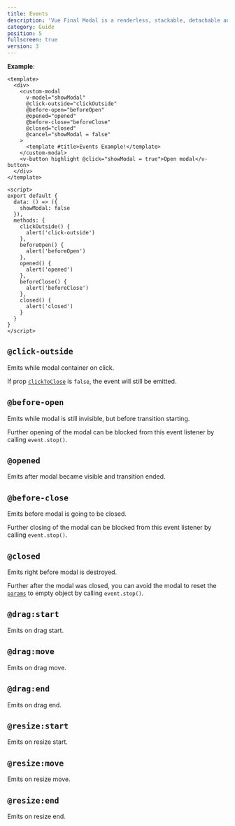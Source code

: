 ```yaml
---
title: Events
description: 'Vue Final Modal is a renderless, stackable, detachable and lightweight modal component.'
category: Guide
position: 5
fullscreen: true
version: 3
---
```


**Example**:

<!-- <v-events class="mb-4"></v-events> -->

<!-- <sfc-view> -->

```vue
<template>
  <div>
    <custom-modal
      v-model="showModal"
      @click-outside="clickOutside"
      @before-open="beforeOpen"
      @opened="opened"
      @before-close="beforeClose"
      @closed="closed"
      @cancel="showModal = false"
    >
      <template #title>Events Example!</template>
    </custom-modal>
    <v-button highlight @click="showModal = true">Open modal</v-button>
  </div>
</template>
```

```vue
<script>
export default {
  data: () => ({
    showModal: false
  }),
  methods: {
    clickOutside() {
      alert('click-outside')
    },
    beforeOpen() {
      alert('beforeOpen')
    },
    opened() {
      alert('opened')
    },
    beforeClose() {
      alert('beforeClose')
    },
    closed() {
      alert('closed')
    }
  }
}
</script>
```

<!-- </sfc-view> -->

## `@click-outside`

Emits while modal container on click.

<!-- <alert> -->

If prop [`clickToClose`](/reference/properties#clicktoclose) is `false`, the event will still be emitted.

<!-- </alert> -->

## `@before-open`

Emits while modal is still invisible, but before transition starting.

<!-- <alert> -->
Further opening of the modal can be blocked from this event listener by calling `event.stop()`.
<!-- </alert> -->

## `@opened`

Emits after modal became visible and transition ended.

## `@before-close`

Emits before modal is going to be closed.

<!-- <alert> -->
Further closing of the modal can be blocked from this event listener by calling `event.stop()`.
<!-- </alert> -->

## `@closed`

Emits right before modal is destroyed.

<!-- <alert> -->
Further after the modal was closed, you can avoid the modal to reset the [`params`](/reference/params) to empty object by calling `event.stop()`.
<!-- </alert> -->

## `@drag:start`

Emits on drag start.

## `@drag:move`

Emits on drag move.

## `@drag:end`

Emits on drag end.

## `@resize:start`

Emits on resize start.

## `@resize:move`

Emits on resize move.

## `@resize:end`

Emits on resize end.


